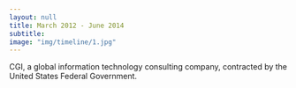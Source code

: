 ```yaml
---
layout: null
title: March 2012 - June 2014
subtitle:
image: "img/timeline/1.jpg"
---
```

CGI, a global information technology consulting company, contracted by the United States Federal Government.
